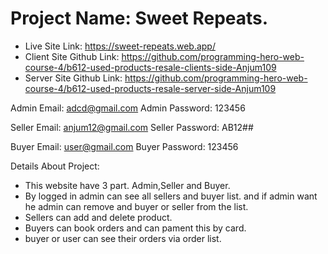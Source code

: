 # Project Name: Sweet Repeats.


* Live Site Link: https://sweet-repeats.web.app/
* Client Site Github Link: https://github.com/programming-hero-web-course-4/b612-used-products-resale-clients-side-Anjum109
* Server Site Github Link: https://github.com/programming-hero-web-course-4/b612-used-products-resale-server-side-Anjum109

Admin Email: adcd@gmail.com
Admin Password: 123456

Seller Email: anjum12@gmail.com
Seller Password: AB12##

Buyer Email: user@gmail.com
Buyer Password: 123456

Details About Project:

* This website have 3 part. Admin,Seller and Buyer.
* By logged in admin can see all sellers and buyer list. and if admin want he admin can remove and buyer or seller from the list.
* Sellers can add and delete product.
* Buyers can book orders and can pament this by card.
* buyer or user can see their orders via order list.  


